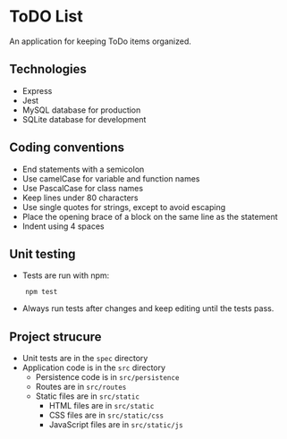 # ToDO List

An application for keeping ToDo items organized.

## Technologies
- Express
- Jest
- MySQL database for production
- SQLite database for development

## Coding conventions

- End statements with a semicolon
- Use camelCase for variable and function names
- Use PascalCase for class names
- Keep lines under 80 characters
- Use single quotes for strings, except to avoid escaping
- Place the opening brace of a block on the same line as the statement
- Indent using 4 spaces

## Unit testing

- Tests are run with npm:
```
    npm test
```
- Always run tests after changes and keep editing until the tests pass.

## Project strucure
- Unit tests are in the `spec` directory
- Application code is in the `src` directory
  - Persistence code is in `src/persistence`
  - Routes are in `src/routes`
  - Static files are in `src/static`
    - HTML files are in `src/static`
    - CSS files are in `src/static/css`
    - JavaScript files are in `src/static/js`